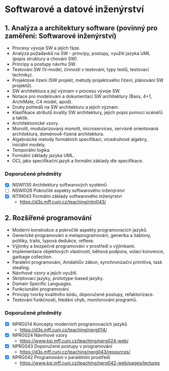 # Softwarové a datové inženýrství

## 1. Analýza a architektury software (povinný pro zaměření: Softwarové inženýrství)

- Procesy vývoje SW a jejich fáze. 
- Analýza požadavků na SW - principy, postupy, využití jazyka UML (popis struktury a chování SW). 
- Principy a postupy návrhu SW. 
- Testování SW (V-model, činnosti v testování, typy testů, testovací techniky).
-  Projektové řízení (SW projekt, metody projektového řízení, plánování SW projektů). 
- SW architektura a její význam v procesu vývoje SW.
-  Notace pro modelování a dokumentaci SW architektury (Bass, 4+1, ArchiMate, C4 model, apod). 
- Druhy pohledů na SW architekturu a jejich význam. 
- Klasifikace atributů kvality SW architektury, jejich popis pomocí scénářů a taktik. 
- Architektonické vzory. 
- Monolit, modularizovaný monolit, microservices, servisně orientovaná architektura, doménově-řízená architektura. 
- Algebraické metody formálních specifikací, vícedruhové algebry, iniciální modely. 
- Temporální logika. 
- Formální základy jazyka UML. 
- OCL jako specifikační jazyk a formální základy dle specifikace.

### Doporučené předměty

- [x] NSWI130 Architektury softwarových systémů
- [ ] NSWI026 Pokročilé aspekty softwarového inženýrství
- [x] NTIN043 Formální základy softwarového inženýrství
    - https://d3s.mff.cuni.cz/teaching/ntin043/


## 2. Rozšířené programování

- Moderní konstrukce a pokročilé aspekty programovacích jazyků. 
- Generické programování a metaprogramování, generika a šablony, politiky, traits, typová dedukce, reflexe.
-  Výjimky a bezpečné programování v prostředí s výjimkami. 
- Implementace objektových vlastností, běhová podpora, volací konvence, garbage collection. 
- Paralelní programování, Amdahlův zákon, synchronizační primitiva, task stealing. 
- Návrhové vzory a jejich využití. 
- Skriptovací jazyky, prototype-based jazyky. 
- Domain Specific Languages. 
- Funkcionální programování. 
- Principy tvorby kvalitního kódu, doporučené postupy, refaktorizace. 
- Testování funkčnosti, hledání chyb, monitorování programů.

### Doporučené předměty

- [x] NPRG014 Koncepty moderních programovacích jazyků
    - https://d3s.mff.cuni.cz/teaching/nprg014/
- [x] NPRG024 Návrhové vzory
    - https://www.ksi.mff.cuni.cz/teaching/nprg024-web/
- [x] NPRG043 Doporučené postupy v programování
    - https://d3s.mff.cuni.cz/teaching/nprg043/resources/
- [x] NPRG042 Programování v paralelním prostředí
    - https://www.ksi.mff.cuni.cz/teaching/nprg042-web/pages/lectures
